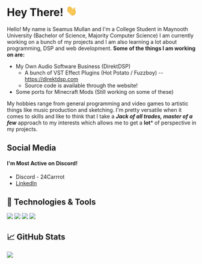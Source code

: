 <!-- [![Header](https://raw.githubusercontent.com/SeamusMullan/SeamusMullan/master/readme_header.png "Header")](https://) -->

# Hey There! <img src="https://github.com/SeamusMullan/SeamusMullan/blob/main/wave.gif?raw=true" width="30px">

Hello! My name is Seamus Mullan and I'm a College Student in Maynooth University (Bachelor of Science, Majority Computer Science)
I am currently working on a bunch of my projects and I am also learning a lot about programming, DSP and web development.
**Some of the things I am working on are:**

- My Own Audio Software Business (DirektDSP)
  - A bunch of VST Effect Plugins (Hot Potato / Fuzzboy) -- https://direktdsp.com
  - Source code is available through the website!
- Some ports for Minecraft Mods (Still working on some of these)

My hobbies range from general programming and video games to artistic things like music production and sketching. I'm pretty versatile when it comes to skills and like to think that I take a ***Jack of all trades, master of a few*** approach to my interests which allows me to get a **lot*** of perspective in my projects.

## Social Media
#### I'm Most Active on Discord!
- Discord - 24Carrrot
- [LinkedIn](https://www.linkedin.com/in/seamusmullan/)
## 🔧 Technologies & Tools
![](https://img.shields.io/badge/Language-Python-informational?style=for-the-badge&color=2bbc8a)
![](https://img.shields.io/badge/Language-C++-informational?style=for-the-badge&color=2bbc8a)
![](https://img.shields.io/badge/DAW-Ableton-ffffff?style=for-the-badge)
![](https://img.shields.io/badge/DAW-FLStudio-ffffff?style=for-the-badge)
## &#x1f4c8; GitHub Stats

<a href="https://github.com/SeamusMullan/SeamusMullan">
  <img align="center" src="[https://github-readme-stats.vercel.app/api/top-langs/?username=SeamusMullan&hide=java,html,tex&title_color=ffffff&text_color=c9cacc&icon_color=2bbc8a&bg_color=1d1f21&langs_count=3](https://camo.githubusercontent.com/98b67e307b87af6c0c2ec530980be8d2e3f094b6068703f7a2ddaf4b751a6333/68747470733a2f2f6769746875622d726561646d652d73746174732e76657263656c2e6170702f6170693f757365726e616d653d616e7572616768617a72612672616e6b5f69636f6e3d676974687562)https://camo.githubusercontent.com/98b67e307b87af6c0c2ec530980be8d2e3f094b6068703f7a2ddaf4b751a6333/68747470733a2f2f6769746875622d726561646d652d73746174732e76657263656c2e6170702f6170693f757365726e616d653d616e7572616768617a72612672616e6b5f69636f6e3d676974687562" />
</a>

